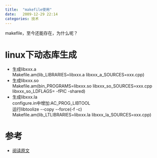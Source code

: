 ```yaml
---
title:  "makefile使用"
date:   2009-12-29 22:14
categories: 技术
---
```


makefile，至今还能存在，为什么呢？

<!-- More -->

# linux下动态库生成
* 生成libxxx.a  
  Makefile.am(lib_LIBRARIES=libxxx.a libxxx_a_SOURCES=xxx.cpp)
* 生成libxxx.so  
  Makefile.am(bin_PROGRAMS=libxxx.so libxxx_so_SOURCES=xxx.cpp libxxx_so_LDFLAGS= -fPIC -shared)
* 生成libxxx.la  
  configure.in中增加:AC_PROG_LIBTOOL  
  运行libtoolize --copy --force(-f -c)  
  Makefile.am(lib_LTLIBRARIES=libxxx.la libxxx_la_SOURCES=xxx.cpp)

# 参考
* [阅读原文](http://www.cppblog.com/ietj/archive/2009/12/29/104409.html)

